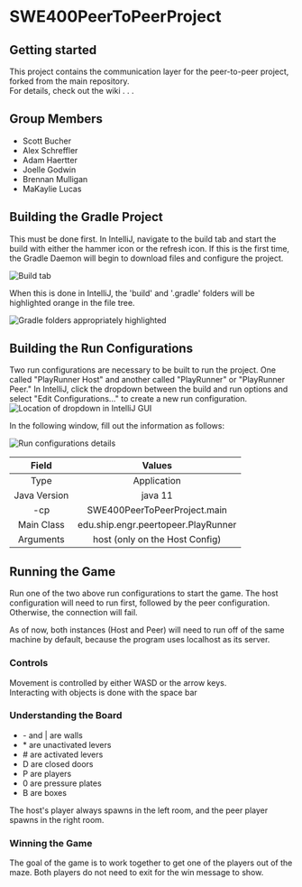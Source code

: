 # SWE400PeerToPeerProject



## Getting started

This project contains the communication layer for the peer-to-peer project, forked from the main repository.  
For details, check out the wiki .  .  .

## Group Members
* Scott Bucher
* Alex Schreffler
* Adam Haertter
* Joelle Godwin
* Brennan Mulligan
* MaKaylie Lucas

## Building the Gradle Project
This must be done first. In IntelliJ, navigate to the build tab and start the build with either the hammer icon or the 
refresh icon. If this is the first time, the Gradle Daemon will begin to download files and configure the project.

![Build tab](https://i.imgur.com/J4eBcns.png)

When this is done in IntelliJ, the 'build' and '.gradle' folders will be highlighted orange in the file tree.

![Gradle folders appropriately highlighted](https://i.imgur.com/Am9qLT0.png)

## Building the Run Configurations
Two run configurations are necessary to be built to run the project. One called "PlayRunner Host" and another called 
"PlayRunner" or "PlayRunner Peer." In IntelliJ, click the dropdown between the build and run options and select "Edit 
Configurations..." to create a new run configuration.
<br>
![Location of dropdown in IntelliJ GUI](https://i.imgur.com/iro85c9.png)


In the following window, fill out the information as follows:

![Run configurations details](https://i.imgur.com/grelVkG.png)

|    Field     |               Values                |
|:------------:|:-----------------------------------:|
|     Type     |             Application             |
| Java Version |               java 11               |
|     -cp      |    SWE400PeerToPeerProject.main     |
|  Main Class  | edu.ship.engr.peertopeer.PlayRunner |
|  Arguments   |   host (only on the Host Config)    |


## Running the Game
Run one of the two above run configurations to start the game. The host configuration will need to run first, followed 
by the peer configuration. Otherwise, the connection will fail.

As of now, both instances (Host and Peer) will need to run off of the same machine by default, because the program uses
localhost as its server.

### Controls
Movement is controlled by either WASD or the arrow keys.
<br>
Interacting with objects is done with the space bar

### Understanding the Board
* \- and | are walls
* \* are unactivated levers
* \# are activated levers
* D are closed doors
* P are players
* 0 are pressure plates
* B are boxes

The host's player always spawns in the left room, and the peer player spawns in the right room. 

### Winning the Game
The goal of the game is to work together to get one of the players out of the maze. Both players do not need to exit for the win message to show.
